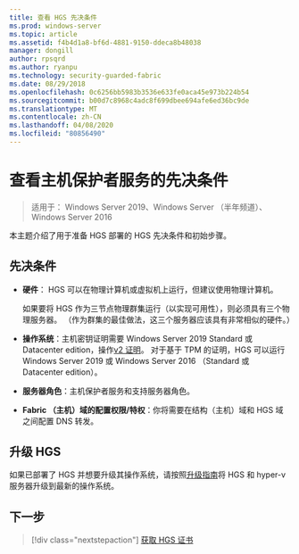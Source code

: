 ```yaml
---
title: 查看 HGS 先决条件
ms.prod: windows-server
ms.topic: article
ms.assetid: f4b4d1a8-bf6d-4881-9150-ddeca8b48038
manager: dongill
author: rpsqrd
ms.author: ryanpu
ms.technology: security-guarded-fabric
ms.date: 08/29/2018
ms.openlocfilehash: 0c6256bb5983b3536e633fe0aca45e973b224b54
ms.sourcegitcommit: b00d7c8968c4adc8f699dbee694afe6ed36bc9de
ms.translationtype: MT
ms.contentlocale: zh-CN
ms.lasthandoff: 04/08/2020
ms.locfileid: "80856490"
---
```

# <a name="review-prerequisites-for-the-host-guardian-service"></a>查看主机保护者服务的先决条件

>适用于： Windows Server 2019、Windows Server （半年频道）、Windows Server 2016


本主题介绍了用于准备 HGS 部署的 HGS 先决条件和初始步骤。

## <a name="prerequisites"></a>先决条件 

-   **硬件**： HGS 可以在物理计算机或虚拟机上运行，但建议使用物理计算机。

    如果要将 HGS 作为三节点物理群集运行（以实现可用性），则必须具有三个物理服务器。 （作为群集的最佳做法，这三个服务器应该具有非常相似的硬件。）
  
-   **操作系统**：主机密钥证明需要 Windows Server 2019 Standard 或 Datacenter edition，操作[v2 证明](guarded-fabric-tpm-trusted-attestation-capturing-hardware.md#versioned-attestation-policies)。 对于基于 TPM 的证明，HGS 可以运行 Windows Server 2019 或 Windows Server 2016 （Standard 或 Datacenter edition）。

-   **服务器角色**：主机保护者服务和支持服务器角色。

-   **Fabric （主机）域的配置权限/特权**：你将需要在结构（主机）域和 HGS 域之间配置 DNS 转发。 
    
## <a name="upgrading-hgs"></a>升级 HGS

如果已部署了 HGS 并想要升级其操作系统，请按照[升级指南](guarded-fabric-upgrade-to-2019.md)将 HGS 和 hyper-v 服务器升级到最新的操作系统。

## <a name="next-step"></a>下一步

> [!div class="nextstepaction"]
> [获取 HGS 证书](guarded-fabric-obtain-certs.md)